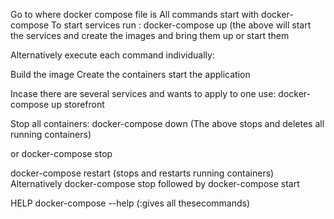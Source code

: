Go to where docker compose file is
All commands start with docker-compose
To start services run : docker-compose up
(the above will start the services and create the images and bring them up or start them

Alternatively execute each command individually:

Build the image
Create the containers
start the application

Incase there are several services and wants to apply to one use:
docker-compose up storefront

Stop all containers:
docker-compose down
(The above stops and deletes all running containers)

or docker-compose stop


docker-compose restart
(stops and restarts running containers)
Alternatively
docker-compose stop followed by docker-compose start


HELP
docker-compose --help
(:gives all thesecommands)




